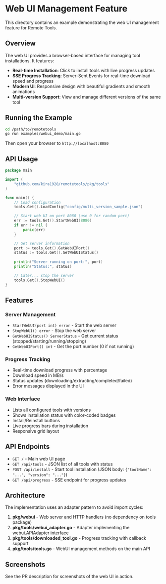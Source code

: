 # Web UI Management Feature

This directory contains an example demonstrating the web UI management feature for Remote Tools.

## Overview

The web UI provides a browser-based interface for managing tool installations. It features:

- **Real-time Installation**: Click to install tools with live progress updates
- **SSE Progress Tracking**: Server-Sent Events for real-time download speed and progress
- **Modern UI**: Responsive design with beautiful gradients and smooth animations
- **Multi-version Support**: View and manage different versions of the same tool

## Running the Example

```bash
cd /path/to/remotetools
go run examples/webui_demo/main.go
```

Then open your browser to `http://localhost:8080`

## API Usage

```go
package main

import (
    "github.com/kira1928/remotetools/pkg/tools"
)

func main() {
    // Load configuration
    tools.Get().LoadConfig("config/multi_version_sample.json")

    // Start web UI on port 8080 (use 0 for random port)
    err := tools.Get().StartWebUI(8080)
    if err != nil {
        panic(err)
    }

    // Get server information
    port := tools.Get().GetWebUIPort()
    status := tools.Get().GetWebUIStatus()
    
    println("Server running on port:", port)
    println("Status:", status)

    // Later... stop the server
    tools.Get().StopWebUI()
}
```

## Features

### Server Management
- `StartWebUI(port int) error` - Start the web server
- `StopWebUI() error` - Stop the web server
- `GetWebUIStatus() ServerStatus` - Get current status (stopped/starting/running/stopping)
- `GetWebUIPort() int` - Get the port number (0 if not running)

### Progress Tracking
- Real-time download progress with percentage
- Download speed in MB/s
- Status updates (downloading/extracting/completed/failed)
- Error messages displayed in the UI

### Web Interface
- Lists all configured tools with versions
- Shows installation status with color-coded badges
- Install/Reinstall buttons
- Live progress bars during installation
- Responsive grid layout

## API Endpoints

- `GET /` - Main web UI page
- `GET /api/tools` - JSON list of all tools with status
- `POST /api/install` - Start tool installation (JSON body: `{"toolName": "...", "version": "..."}`)
- `GET /api/progress` - SSE endpoint for progress updates

## Architecture

The implementation uses an adapter pattern to avoid import cycles:

1. **pkg/webui** - Web server and HTTP handlers (no dependency on tools package)
2. **pkg/tools/webui_adapter.go** - Adapter implementing the webui.APIAdapter interface
3. **pkg/tools/downloaded_tool.go** - Progress tracking with callback support
4. **pkg/tools/tools.go** - WebUI management methods on the main API

## Screenshots

See the PR description for screenshots of the web UI in action.
